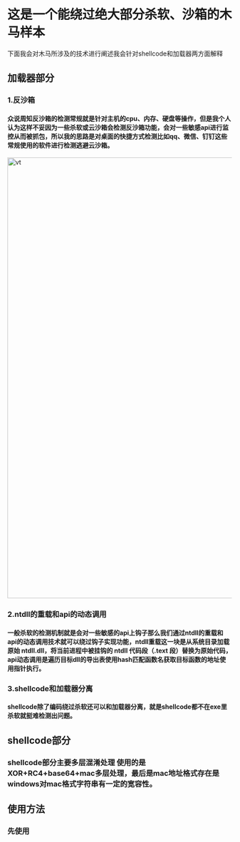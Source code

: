 # 这是一个能绕过绝大部分杀软、沙箱的木马样本
下面我会对木马所涉及的技术进行阐述我会针对shellcode和加载器两方面解释
## 加载器部分
### 1.反沙箱 
#### 众说周知反沙箱的检测常规就是针对主机的cpu、内存、硬盘等操作，但是我个人认为这样不妥因为一些杀软或云沙箱会检测反沙箱功能，会对一些敏感api进行监控从而被抓包，所以我的思路是对桌面的快捷方式检测比如qq、微信、钉钉这些常规使用的软件进行检测逃避云沙箱。
<img width="1918" height="990" alt="vt" src="https://github.com/user-attachments/assets/f6c4d58e-374d-428f-bf0b-73c3ef8233e8" />

###  2.ntdll的重载和api的动态调用

####  一般杀软的检测机制就是会对一些敏感的api上钩子那么我们通过ntdll的重载和api的动态调用技术就可以绕过钩子实现功能，ntdll重载这一块是从系统目录加载原始 ntdll.dll，将当前进程中被挂钩的 ntdll 代码段（.text 段）替换为原始代码，api动态调用是遍历目标dll的导出表使用hash匹配函数名获取目标函数的地址使用指针执行。

### 3.shellcode和加载器分离
#### shellcode除了编码绕过杀软还可以和加载器分离，就是shellcode都不在exe里杀软就挺难检测出问题。

## shellcode部分
### shellcode部分主要多层混淆处理 使用的是XOR+RC4+base64+mac多层处理，最后是mac地址格式存在是windows对mac格式字符串有一定的宽容性。 

## 使用方法
### 先使用

